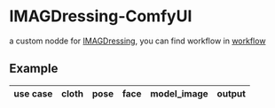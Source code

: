# IMAGDressing-ComfyUI
a custom nodde for [IMAGDressing](https://github.com/muzishen/IMAGDressing), you can find workflow in [workflow](./workflows/)

## Example
use case | cloth | pose | face | model_image | output 
----- | ---- | ---- | ---- | ---- | ----
